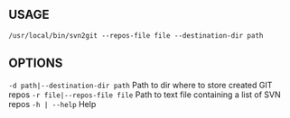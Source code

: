 USAGE
-----
`/usr/local/bin/svn2git --repos-file file --destination-dir path`

OPTIONS
-------
`-d path|--destination-dir path`	Path to dir where to store created GIT repos
`-r file|--repos-file file`	Path to text file containing a list of SVN repos
`-h | --help`	Help
